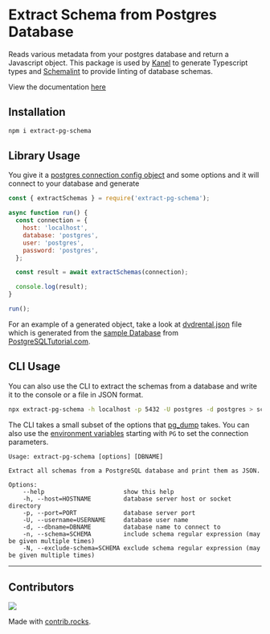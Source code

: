 # Extract Schema from Postgres Database

Reads various metadata from your postgres database and return a Javascript object.
This package is used by [Kanel](https://github.com/kristiandupont/kanel) to generate Typescript types and [Schemalint](https://github.com/kristiandupont/schemalint) to provide linting of database schemas.

View the documentation [here](https://kristiandupont.github.io/extract-pg-schema)

## Installation

```bash
npm i extract-pg-schema
```

## Library Usage

You give it a [postgres connection config object](https://node-postgres.com/apis/client) and some options and it will connect to your database and generate

```javascript
const { extractSchemas } = require('extract-pg-schema');

async function run() {
  const connection = {
    host: 'localhost',
    database: 'postgres',
    user: 'postgres',
    password: 'postgres',
  };

  const result = await extractSchemas(connection);

  console.log(result);
}

run();
```

For an example of a generated object, take a look at [dvdrental.json](./dvdrental.json) file which is generated from the [sample Database](https://www.postgresqltutorial.com/postgresql-sample-database/) from [PostgreSQLTutorial.com](https://www.postgresqltutorial.com).

## CLI Usage

You can also use the CLI to extract the schemas from a database and write it to the console or a file in JSON format.

```bash
npx extract-pg-schema -h localhost -p 5432 -U postgres -d postgres > schemas.json
```

The CLI takes a small subset of the options that [pg_dump](https://www.postgresql.org/docs/current/app-pgdump.html) takes. You can also use the [environment variables](https://node-postgres.com/features/connecting#environment-variables) starting with `PG` to set the connection parameters.

```
Usage: extract-pg-schema [options] [DBNAME]

Extract all schemas from a PostgreSQL database and print them as JSON.

Options:
    --help                      show this help
    -h, --host=HOSTNAME         database server host or socket directory
    -p, --port=PORT             database server port
    -U, --username=USERNAME     database user name
    -d, --dbname=DBNAME         database name to connect to
    -n, --schema=SCHEMA         include schema regular expression (may be given multiple times)
    -N, --exclude-schema=SCHEMA exclude schema regular expression (may be given multiple times)
```

---

## Contributors

<a href="https://github.com/kristiandupont/extract-pg-schema/graphs/contributors">
  <img src="https://contrib.rocks/image?repo=kristiandupont/extract-pg-schema" />
</a>

Made with [contrib.rocks](https://contrib.rocks).
